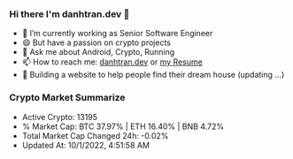 ### Hi there I'm danhtran.dev 👋

- 🔭 I’m currently working as Senior Software Engineer
- 😄 But have a passion on crypto projects
- 💬 Ask me about Android, Crypto, Running 
- 📫 How to reach me: <a href="https://danhtran.dev" target="_blank">danhtran.dev</a> or <a href="Developer-Resume.pdf" target="_blank">my Resume</a>
- 🌱 Building a website to help people find their dream house (updating ...)

### Crypto Market Summarize
- Active Crypto: 13195
- % Market Cap: BTC 37.97% | ETH 16.40% | BNB 4.72%
- Total Market Cap Changed 24h: -0.02%
- Updated At: 10/1/2022, 4:51:58 AM
